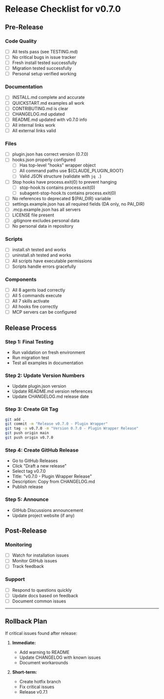 # Release Checklist for v0.7.0

## Pre-Release

### Code Quality
- [ ] All tests pass (see TESTING.md)
- [ ] No critical bugs in issue tracker
- [ ] Fresh install tested successfully
- [ ] Migration tested successfully
- [ ] Personal setup verified working

### Documentation
- [ ] INSTALL.md complete and accurate
- [ ] QUICKSTART.md examples all work
- [ ] CONTRIBUTING.md is clear
- [ ] CHANGELOG.md updated
- [ ] README.md updated with v0.7.0 info
- [ ] All internal links work
- [ ] All external links valid

### Files
- [ ] plugin.json has correct version (0.7.0)
- [ ] hooks.json properly configured
  - [ ] Has top-level "hooks" wrapper object
  - [ ] All command paths use ${CLAUDE_PLUGIN_ROOT}
  - [ ] Valid JSON structure (validate with `jq .`)
- [ ] Stop hooks have process.exit(0) to prevent hanging
  - [ ] stop-hook.ts contains process.exit(0)
  - [ ] subagent-stop-hook.ts contains process.exit(0)
- [ ] No references to deprecated ${PAI_DIR} variable
- [ ] settings.example.json has all required fields (DA only, no PAI_DIR)
- [ ] .mcp.example.json has all servers
- [ ] LICENSE file present
- [ ] .gitignore excludes personal data
- [ ] No personal data in repository

### Scripts
- [ ] install.sh tested and works
- [ ] uninstall.sh tested and works
- [ ] All scripts have executable permissions
- [ ] Scripts handle errors gracefully

### Components
- [ ] All 8 agents load correctly
- [ ] All 5 commands execute
- [ ] All 7 skills activate
- [ ] All hooks fire correctly
- [ ] MCP servers can be configured

## Release Process

### Step 1: Final Testing
- Run validation on fresh environment
- Run migration test
- Test all examples in documentation

### Step 2: Update Version Numbers
- Update plugin.json version
- Update README.md version references
- Update CHANGELOG.md release date

### Step 3: Create Git Tag
```bash
git add .
git commit -m "Release v0.7.0 - Plugin Wrapper"
git tag -a v0.7.0 -m "Version 0.7.0 - Plugin Wrapper Release"
git push origin main
git push origin v0.7.0
```

### Step 4: Create GitHub Release
- Go to GitHub Releases
- Click "Draft a new release"
- Select tag v0.7.0
- Title: "v0.7.0 - Plugin Wrapper Release"
- Description: Copy from CHANGELOG.md
- Publish release

### Step 5: Announce
- GitHub Discussions announcement
- Update project website (if any)

## Post-Release

### Monitoring
- [ ] Watch for installation issues
- [ ] Monitor GitHub issues
- [ ] Track feedback

### Support
- [ ] Respond to questions quickly
- [ ] Update docs based on feedback
- [ ] Document common issues

---

## Rollback Plan

If critical issues found after release:

1. **Immediate:**
   - Add warning to README
   - Update CHANGELOG with known issues
   - Document workarounds

2. **Short-term:**
   - Create hotfix branch
   - Fix critical issues
   - Release v0.7.1
